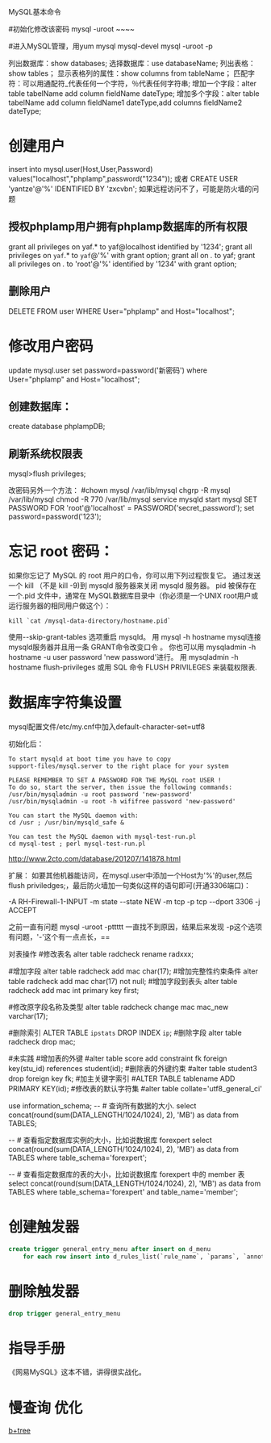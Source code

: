 MySQL基本命令

#初始化修改该密码
mysql -uroot ~~~~

#进入MySQL管理，用yum mysql mysql-devel
mysql -uroot -p

列出数据库：show databases;
选择数据库：use databaseName;
列出表格：show tables；
显示表格列的属性：show columns from tableName；
匹配字符：可以用通配符_代表任何一个字符，％代表任何字符串;
增加一个字段：alter table tabelName add column fieldName dateType;
增加多个字段：alter table tabelName add column fieldName1 dateType,add columns fieldName2 dateType;

# 创建用户
insert into mysql.user(Host,User,Password) values("localhost","phplamp",password("1234"));
或者 CREATE USER 'yantze'@'%' IDENTIFIED BY 'zxcvbn';
如果远程访问不了，可能是防火墙的问题
## 授权phplamp用户拥有phplamp数据库的所有权限
grant all privileges on yaf.* to yaf@localhost identified by '1234';
grant all privileges on `yaf`.* to `yaf`@'%' with grant option;
grant all on *.* to yaf;
grant all privileges on *.* to 'root'@'%' identified by '1234' with grant option;
## 删除用户
DELETE FROM user WHERE User="phplamp" and Host="localhost";
# 修改用户密码
update mysql.user set password=password('新密码') where User="phplamp" and Host="localhost";
## 创建数据库：
create database phplampDB;
## 刷新系统权限表
mysql>flush privileges;

改密码另外一个方法：
#chown mysql /var/lib/mysql
chgrp -R mysql /var/lib/mysql
chmod -R 770 /var/lib/mysql
service mysqld start
mysql
SET PASSWORD FOR 'root'@'localhost' = PASSWORD('secret_password');
set password=password('123');


# 忘记 root 密码：
如果你忘记了 MySQL 的 root 用户的口令，你可以用下列过程恢复它。
通过发送一个 kill （不是 kill -9)到 mysqld 服务器来关闭 mysqld 服务器。 pid 被保存在一个.pid 文件中，通常在 MySQL数据库目录中（你必须是一个UNIX root用户或运行服务器的相同用户做这个）：
```
kill `cat /mysql-data-directory/hostname.pid`
```
使用--skip-grant-tables 选项重启 mysqld。
用 mysql -h hostname mysql连接 mysqld服务器并且用一条 GRANT命令改变口令 。
你也可以用 mysqladmin -h hostname -u user password 'new password'进行。
用 mysqladmin -h hostname flush-privileges 或用 SQL 命令 FLUSH PRIVILEGES 来装载权限表.






# 数据库字符集设置
mysql配置文件/etc/my.cnf中加入default-character-set=utf8

初始化后：
```
To start mysqld at boot time you have to copy
support-files/mysql.server to the right place for your system

PLEASE REMEMBER TO SET A PASSWORD FOR THE MySQL root USER !
To do so, start the server, then issue the following commands:
/usr/bin/mysqladmin -u root password 'new-password'
/usr/bin/mysqladmin -u root -h wififree password 'new-password'

You can start the MySQL daemon with:
cd /usr ; /usr/bin/mysqld_safe &

You can test the MySQL daemon with mysql-test-run.pl
cd mysql-test ; perl mysql-test-run.pl
```
http://www.2cto.com/database/201207/141878.html




扩展：
如要其他机器能访问，在mysql.user中添加一个Host为'%'的user,然后flush priviledges;，最后防火墙加一句类似这样的语句即可(开通3306端口)：

-A RH-Firewall-1-INPUT -m state --state NEW -m tcp -p tcp --dport 3306 -j ACCEPT

之前一直有问题
mysql -uroot -pttttt
一直找不到原因，结果后来发现 -p这个选项有问题，'-'这个有一点点长，==


对表操作
#修改表名
alter table radcheck rename radxxx;

#增加字段
alter table radcheck add mac char(17);
#增加完整性约束条件
alter table radcheck add mac char(17) not null;
#增加字段到表头
alter table radcheck add mac int primary key first;

#修改原字段名称及类型
alter table radcheck change mac mac_new varchar(17);

#删除索引
ALTER TABLE `ipstats` DROP INDEX `ip`;
#删除字段
alter table radcheck drop mac;

#未实践
#增加表的外键
#alter table score add constraint fk foreign key(stu_id) references student(id);
#删除表的外键约束
#alter table student3 drop foreign key fk;
#加主关键字索引
#ALTER TABLE tablename ADD PRIMARY KEY(id);
#修改表的默认字符集
#alter table collate='utf8_general_ci'

use information_schema;
   --  # 查询所有数据的大小.
   select concat(round(sum(DATA_LENGTH/1024/1024), 2), 'MB') as data from TABLES;
  
   --  # 查看指定数据库实例的大小，比如说数据库 forexpert
   select concat(round(sum(DATA_LENGTH/1024/1024), 2), 'MB') as data from TABLES where table_schema='forexpert';
  
   --  # 查看指定数据库的表的大小，比如说数据库 forexpert 中的 member 表
  select concat(round(sum(DATA_LENGTH/1024/1024), 2), 'MB') as data from TABLES where table_schema='forexpert' and table_name='member';


# 创建触发器
```sql
create trigger general_entry_menu after insert on d_menu
    for each row insert into d_rules_list(`rule_name`, `params`, `annotation`) values('menu', CONCAT('id=', NEW.id), NEW.name);
```
# 删除触发器
```sql
drop trigger general_entry_menu
```

# 指导手册
《网易MySQL》这本不错，讲得很实战化。

# 慢查询 优化
[b+tree](http://www.javaranger.com/archives/1728)
